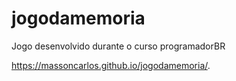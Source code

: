 # jogodamemoria
Jogo desenvolvido durante o curso programadorBR


https://massoncarlos.github.io/jogodamemoria/.
